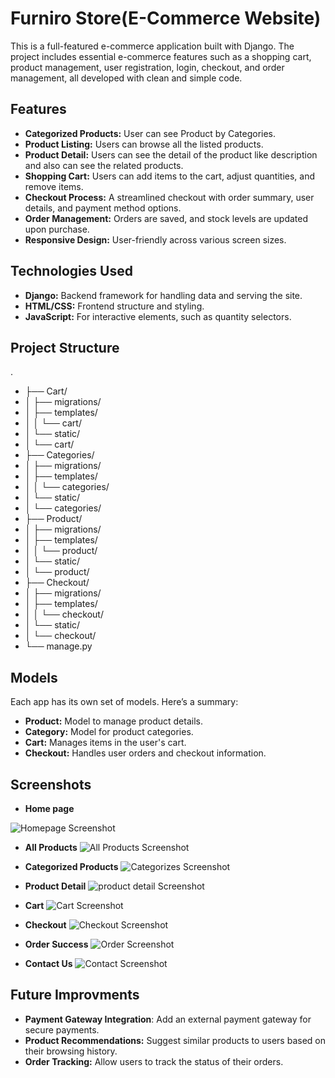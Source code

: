 # Furniro Store(E-Commerce Website)

This is a full-featured e-commerce application built with Django. The project includes essential e-commerce features such as a shopping cart, product management, user registration, login, checkout, and order management, all developed with clean and simple code.


## Features

- **Categorized Products:** User can see Product by Categories.
- **Product Listing:**  Users can browse all the listed products.
- **Product Detail:**  Users can see the detail of the product like description and also can see the related products.
- **Shopping Cart:** Users can add items to the cart, adjust quantities, and remove items.
- **Checkout Process:** A streamlined checkout with order summary, user details, and payment method options.
- **Order Management:** Orders are saved, and stock levels are updated upon purchase.
- **Responsive Design:** User-friendly across various screen sizes.


## Technologies Used

- **Django:** Backend framework for handling data and serving the site.
- **HTML/CSS:** Frontend structure and styling.
- **JavaScript:** For interactive elements, such as quantity selectors.


## Project Structure

.
- ├── Cart/
- │   ├── migrations/
- │   ├── templates/
- │   │   └── cart/
- │   └── static/
- │       └── cart/
- ├── Categories/
- │   ├── migrations/
- │   ├── templates/
- │   │   └── categories/
- │   └── static/
- │       └── categories/
- ├── Product/
- │   ├── migrations/
- │   ├── templates/
- │   │   └── product/
- │   └── static/
- │       └── product/
- ├── Checkout/
- │   ├── migrations/
- │   ├── templates/
- │   │   └── checkout/
- │   └── static/
- │       └── checkout/
- └── manage.py


## Models

Each app has its own set of models. Here’s a summary:
- **Product:** Model to manage product details.
- **Category:** Model for product categories.
- **Cart:** Manages items in the user's cart.
- **Checkout:** Handles user orders and checkout information.


## Screenshots

- **Home page**

![Homepage Screenshot](screenshots/home.jpeg)

- **All Products**
![All Products Screenshot](screenshots/shop.jpeg)

- **Categorized Products**
![Categorizes Screenshot](screenshots/categorized-product.jpeg)

- **Product Detail**
![product detail Screenshot](screenshots/product-detail.jpeg)

- **Cart**
![Cart Screenshot](screenshots/cart.jpeg)

- **Checkout**
![Checkout Screenshot](screenshots/checkout.jpeg)

- **Order Success**
![Order Screenshot](screenshots/order-success.jpeg)

- **Contact Us**
![Contact Screenshot](screenshots/contact.PNG)


## Future Improvments

- **Payment Gateway Integration**: Add an external payment gateway for secure payments.
- **Product Recommendations:** Suggest similar products to users based on their browsing history.
- **Order Tracking:** Allow users to track the status of their orders.
